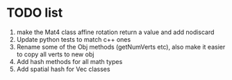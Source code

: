 # TODO list

1. make the Mat4 class affine rotation return a value and add nodiscard
2. Update python tests to match c++ ones
3. Rename some of the Obj methods (getNumVerts etc), also make it easier to copy all verts to new obj
4. Add hash methods for all math types
5. Add spatial hash for Vec classes